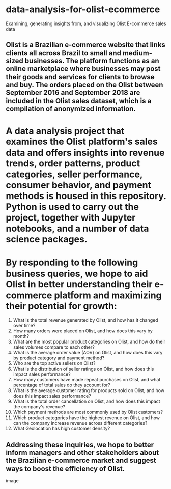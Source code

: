 # data-analysis-for-olist-ecommerce
Examining, generating insights from, and visualizing Olist E-commerce sales data



## Olist is a Brazilian e-commerce website that links clients all across Brazil to small and medium-sized businesses. The platform functions as an online marketplace where businesses may post their goods and services for clients to browse and buy. The orders placed on the Olist between September 2016 and September 2018 are included in the Olist sales dataset, which is a compilation of anonymized information.

# A data analysis project that examines the Olist platform's sales data and offers insights into revenue trends, order patterns, product categories, seller performance, consumer behavior, and payment methods is housed in this repository. Python is used to carry out the project, together with Jupyter notebooks, and a number of data science packages.

# By responding to the following business queries, we hope to aid Olist in better understanding their e-commerce platform and maximizing their potential for growth:

1. What is the total revenue generated by Olist, and how has it changed over time?
2. How many orders were placed on Olist, and how does this vary by month?
3. What are the most popular product categories on Olist, and how do their sales volumes compare to each other?
4. What is the average order value (AOV) on Olist, and how does this vary by product category and payment method?
5. Who are the top active sellers on Olist?
6. What is the distribution of seller ratings on Olist, and how does this impact sales performance?
7. How many customers have made repeat purchases on Olist, and what percentage of total sales do they account for?
8. What is the average customer rating for products sold on Olist, and how does this impact sales performance?
9. What is the total order cancellation on Olist, and how does this impact the company's revenue?
10. Which payment methods are most commonly used by Olist customers?
11. Which product categories have the highest revenue on Olist, and how can the company increase revenue across different categories?
12. What Geolocation has high customer density?
## Addressing these inquiries, we hope to better inform managers and other stakeholders about the Brazilian e-commerce market and suggest ways to boost the efficiency of Olist.

image

